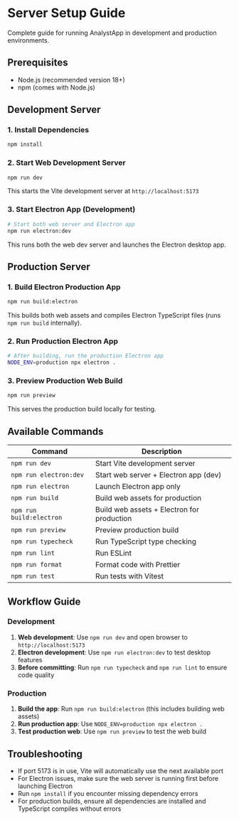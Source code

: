 # Server Setup Guide

Complete guide for running AnalystApp in development and production environments.

## Prerequisites

- Node.js (recommended version 18+)
- npm (comes with Node.js)

## Development Server

### 1. Install Dependencies
```bash
npm install
```

### 2. Start Web Development Server
```bash
npm run dev
```
This starts the Vite development server at `http://localhost:5173`

### 3. Start Electron App (Development)
```bash
# Start both web server and Electron app
npm run electron:dev
```
This runs both the web dev server and launches the Electron desktop app.

## Production Server

### 1. Build Electron Production App
```bash
npm run build:electron
```
This builds both web assets and compiles Electron TypeScript files (runs `npm run build` internally).

### 2. Run Production Electron App
```bash
# After building, run the production Electron app
NODE_ENV=production npx electron .
```

### 3. Preview Production Web Build
```bash
npm run preview
```
This serves the production build locally for testing.

## Available Commands

| Command | Description |
|---------|-------------|
| `npm run dev` | Start Vite development server |
| `npm run electron:dev` | Start web server + Electron app (dev) |
| `npm run electron` | Launch Electron app only |
| `npm run build` | Build web assets for production |
| `npm run build:electron` | Build web assets + Electron for production |
| `npm run preview` | Preview production build |
| `npm run typecheck` | Run TypeScript type checking |
| `npm run lint` | Run ESLint |
| `npm run format` | Format code with Prettier |
| `npm run test` | Run tests with Vitest |

## Workflow Guide

### Development
1. **Web development**: Use `npm run dev` and open browser to `http://localhost:5173`
2. **Electron development**: Use `npm run electron:dev` to test desktop features
3. **Before committing**: Run `npm run typecheck` and `npm run lint` to ensure code quality

### Production
1. **Build the app**: Run `npm run build:electron` (this includes building web assets)
2. **Run production app**: Use `NODE_ENV=production npx electron .`
3. **Test production web**: Use `npm run preview` to test the web build

## Troubleshooting

- If port 5173 is in use, Vite will automatically use the next available port
- For Electron issues, make sure the web server is running first before launching Electron
- Run `npm install` if you encounter missing dependency errors
- For production builds, ensure all dependencies are installed and TypeScript compiles without errors